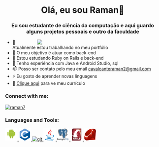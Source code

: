 <h1 align="center">Olá, eu sou Raman👋</h1>
<h3 align="center">Eu sou estudante de ciência da computação e aqui guardo alguns projetos pessoais e outro da faculdade</h3>

  <img align="right" src="https://media.tenor.com/g3y2q5VQxvAAAAAC/cat-computer.gif" width="400px">

- 🔭 Atualmente estou trabalhando no meu portfólio
- 🚀 O meu objetivo é atuar como back-end
- 🌱 Estou estudando Ruby on Rails e back-end
- 🧪 Tenho experiência com Java e Android Studio, sql
- 📫 Posso ser contato pelo meu email cavalcanteraman2@gmail.com
- ⚡ Eu gosto de aprender novas linguagens
- 📝 <a href="https://drive.google.com/file/d/1NX5Pe08KmqO3sle3hDimcJ_2PK_MUsll/view?usp=sharing" target="_blank">Clique aqui</a> para ve meu currículo
<h3 align="left">Connect with me:</h3>
<p align="left">
  <Linkedin>
<a href="https://linkedin.com/in/raman7" target="blank"><img align="center" src="https://raw.githubusercontent.com/rahuldkjain/github-profile-readme-generator/master/src/images/icons/Social/linked-in-alt.svg" alt="raman7" height="30" width="40" /></a>
</p>

<h3 align="left">Languages and Tools:</h3>
<p align="left"> 
 <ANDROID STUDIO>
 <a href="https://developer.android.com" target="_blank" rel="noreferrer"> 
 <img src="https://raw.githubusercontent.com/devicons/devicon/master/icons/android/android-original-wordmark.svg" alt="android" width="40" height="40"/> </a> 
 <C language>
 <a href="https://www.cprogramming.com/" target="_blank" rel="noreferrer"> 
 <img src="https://raw.githubusercontent.com/devicons/devicon/master/icons/c/c-original.svg" alt="c" width="40" height="40"/> </a>  
 <GIT>
 <a href="https://git-scm.com/" target="_blank" rel="noreferrer"> 
 <img src="https://www.vectorlogo.zone/logos/git-scm/git-scm-icon.svg" alt="git" width="40" height="40"/> </a>   
 <JAVA>
 <a href="https://www.java.com" target="_blank" rel="noreferrer"> 
 <img src="https://raw.githubusercontent.com/devicons/devicon/master/icons/java/java-original.svg" alt="java" width="40" height="40"/> </a> 
 <POSTGRES>
 <a href="https://www.postgresql.org" target="_blank" rel="noreferrer"> 
 <img src="https://raw.githubusercontent.com/devicons/devicon/master/icons/postgresql/postgresql-original-wordmark.svg" alt="postgresql" width="40" height="40"/> </a>
 <RAIL>
 <a href="https://rubyonrails.org" target="_blank" rel="noreferrer"> 
 <img src="https://raw.githubusercontent.com/devicons/devicon/master/icons/rails/rails-original-wordmark.svg" alt="rails" width="40" height="40"/> </a> 
 <RUBY>
 <a href="https://www.ruby-lang.org/en/" target="_blank" rel="noreferrer"> 
 <img src="https://raw.githubusercontent.com/devicons/devicon/master/icons/ruby/ruby-original.svg" alt="ruby" width="40" height="40"/> </a> </p>
